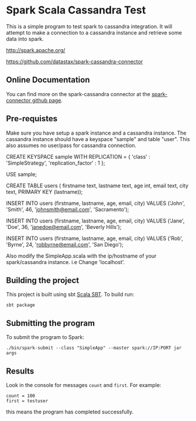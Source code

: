 # Spark Scala Cassandra Test

This is a simple program to test spark to cassandra integration.
It will attempt to make a connection to a cassandra instance and retrieve some data into spark.

<http://spark.apache.org/>

<https://github.com/datastax/spark-cassandra-connector>

## Online Documentation

You can find more on the spark-cassandra connector at the [spark-connector github page](https://github.com/datastax/spark-cassandra-connector).

## Pre-requistes

Make sure you have setup a spark instance and a cassandra instance.
The cassandra instance should have a keyspace "sample" and table "user". This also assumes no user/pass for cassandra connection.

CREATE KEYSPACE sample WITH REPLICATION = { 'class' : 'SimpleStrategy', 'replication_factor' : 1 };

USE sample;

CREATE TABLE users (
firstname text,
lastname text,
age int,
email text,
city text,
PRIMARY KEY (lastname)); 

INSERT INTO users (firstname, lastname, age, email, city) VALUES ('John', 'Smith', 46, 'johnsmith@email.com', 'Sacramento');
 
INSERT INTO users (firstname, lastname, age, email, city) VALUES ('Jane', 'Doe', 36, 'janedoe@email.com', 'Beverly Hills');
 
INSERT INTO users (firstname, lastname, age, email, city) VALUES ('Rob', 'Byrne', 24, 'robbyrne@email.com', 'San Diego');

Also modify the SimpleApp.scala with the ip/hostname of your spark/cassandra instance.
i.e Change 'localhost'.

## Building the project

This project is built using sbt [Scala SBT](http://www.scala-sbt.org/documentation.html).
To build run:

    sbt package

## Submitting the program

To submit the program to Spark:

    ./bin/spark-submit --class "SimpleApp" --master spark://IP:PORT jar args

## Results

Look in the console for messages `count` and `first`.
For example:

    count = 100
	first = testuser

this means the program has completed successfully.
